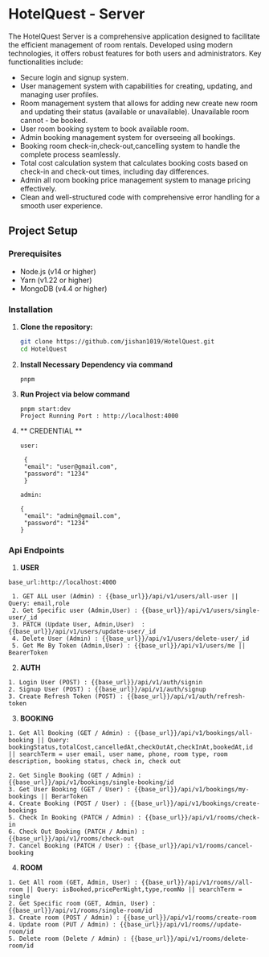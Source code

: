 # HotelQuest - Server

The HotelQuest Server is a comprehensive application designed to facilitate the efficient management of room rentals. Developed using modern technologies, it offers robust features for both users and administrators. Key functionalities include:

- Secure login and signup system.
- User management system with capabilities for creating, updating, and managing user profiles.
- Room management system that allows for adding new create new room and updating their status (available or unavailable). Unavailable room cannot - be booked.
- User room booking system to book available room.
- Admin booking management system for overseeing all bookings.
- Booking room check-in,check-out,cancelling system to handle the complete process seamlessly.
- Total cost calculation system that calculates booking costs based on check-in and check-out times, including day differences.
- Admin all room booking price management system to manage pricing effectively.
- Clean and well-structured code with comprehensive error handling for a smooth user experience.

## Project Setup

### Prerequisites

- Node.js (v14 or higher)
- Yarn (v1.22 or higher)
- MongoDB (v4.4 or higher)

### Installation

1. **Clone the repository:**

   ```sh
   git clone https://github.com/jishan1019/HotelQuest.git
   cd HotelQuest
   ```

2. **Install Necessary Dependency via command**

   ```
   pnpm
   ```

3. **Run Project via below command**

   ```
   pnpm start:dev
   Project Running Port : http://localhost:4000
   ```

4. ** CREDENTIAL **

   ```
   user:

    {
    "email": "user@gmail.com",
    "password": "1234"
    }

   admin:

   {
    "email": "admin@gmail.com",
    "password": "1234"
   }

   ```

### Api Endpoints

1. **USER**

```
base_url:http://localhost:4000

 1. GET ALL user (Admin) : {{base_url}}/api/v1/users/all-user || Query: email,role
 2. Get Specific user (Admin,User) : {{base_url}}/api/v1/users/single-user/_id
 3. PATCH (Update User, Admin,User)  : {{base_url}}/api/v1/users/update-user/_id
 4. Delete User (Admin) : {{base_url}}/api/v1/users/delete-user/_id
 5. Get Me By Token (Admin,User) : {{base_url}}/api/v1/users/me || BearerToken
```

2.  **AUTH**

```
1. Login User (POST) : {{base_url}}/api/v1/auth/signin
2. Signup User (POST) : {{base_url}}/api/v1/auth/signup
3. Create Refresh Token (POST) : {{base_url}}/api/v1/auth/refresh-token

```

3.  **BOOKING**

```
1. Get All Booking (GET / Admin) : {{base_url}}/api/v1/bookings/all-booking || Query: bookingStatus,totalCost,cancelledAt,checkOutAt,checkInAt,bookedAt,id || searchTerm = user email, user name, phone, room type, room description, booking status, check in, check out

2. Get Single Booking (GET / Admin) : {{base_url}}/api/v1/bookings/single-booking/id
3. Get User Booking (GET / User) : {{base_url}}/api/v1/bookings/my-bookings || BerarToken
4. Create Booking (POST / User) : {{base_url}}/api/v1/bookings/create-bookings
5. Check In Booking (PATCH / Admin) : {{base_url}}/api/v1/rooms/check-in
6. Check Out Booking (PATCH / Admin) : {{base_url}}/api/v1/rooms/check-out
7. Cancel Booking (PATCH / User) : {{base_url}}/api/v1/rooms/cancel-booking
```

4.  **ROOM**

```
1. Get All room (GET, Admin, User) : {{base_url}}/api/v1/rooms//all-room || Query: isBooked,pricePerNight,type,roomNo || searchTerm = single
2. Get Specific room (GET, Admin, User) : {{base_url}}/api/v1/rooms/single-room/id
3. Create room (POST / Admin) : {{base_url}}/api/v1/rooms/create-room
4. Update room (PUT / Admin) : {{base_url}}/api/v1/rooms//update-room/id
5. Delete room (Delete / Admin) : {{base_url}}/api/v1/rooms/delete-room/id


```
